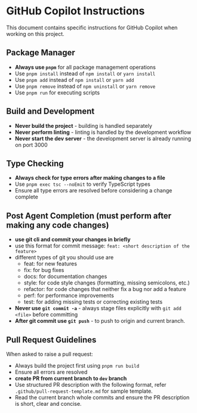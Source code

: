 # GitHub Copilot Instructions

This document contains specific instructions for GitHub Copilot when working on this project.

## Package Manager

- **Always use `pnpm`** for all package management operations
- Use `pnpm install` instead of `npm install` or `yarn install`
- Use `pnpm add` instead of `npm install` or `yarn add`
- Use `pnpm remove` instead of `npm uninstall` or `yarn remove`
- Use `pnpm run` for executing scripts

## Build and Development

- **Never build the project** - building is handled separately
- **Never perform linting** - linting is handled by the development workflow
- **Never start the dev server** - the development server is already running on port 3000

## Type Checking

- **Always check for type errors after making changes to a file**
- Use `pnpm exec tsc --noEmit` to verify TypeScript types
- Ensure all type errors are resolved before considering a change complete

## Post Agent Completion (must perform after making any code changes)

- **use git cli and commit your changes in briefly**
- use this format for commit message: `feat: <short description of the feature>`
- different types of git you should use are
  - feat: for new features
  - fix: for bug fixes
  - docs: for documentation changes
  - style: for code style changes (formatting, missing semicolons, etc.)
  - refactor: for code changes that neither fix a bug nor add a feature
  - perf: for performance improvements
  - test: for adding missing tests or correcting existing tests
- **Never use `git commit -a`** - always stage files explicitly with `git add <file>` before committing
- **After git commit use `git push`** - to push to origin and current branch.

## Pull Request Guidelines

When asked to raise a pull request:

- Always build the project first using `pnpm run build`
- Ensure all errors are resolved
- **create PR from current branch to `dev` branch**
- Use structured PR description with the following format, refer `.github/pull-request-template.md` for sample template.
- Read the current branch whole commits and ensure the PR description is short, clear and concise.
